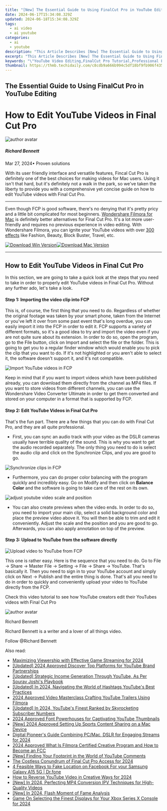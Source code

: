 ```yaml
---
title: "[New] The Essential Guide to Using FinalCut Pro in YouTube Editing"
date: 2024-06-17T15:34:08.329Z
updated: 2024-06-18T15:34:08.329Z
tags:
  - ai video
  - ai youtube
categories:
  - ai
  - youtube
description: "This Article Describes [New] The Essential Guide to Using FinalCut Pro in YouTube Editing"
excerpt: "This Article Describes [New] The Essential Guide to Using FinalCut Pro in YouTube Editing"
keywords: "\"YouTube Video Editing,FinalCut Pro Tutorial,Professional Film Editing,Premiere-Pro Comparison,Media Creation Guide,Streaming Editor Tools,High-Quality Content Edit\""
thumbnail: https://thmb.techidaily.com/c8cdb9a666b994c5df18bf9fb906f435b3e886e46b814d7626bddc0615133ba1.jpg
---
```


## The Essential Guide to Using FinalCut Pro in YouTube Editing

# How to Edit YouTube Videos in Final Cut Pro

![author avatar](https://images.wondershare.com/filmora/article-images/richard-bennett.jpg)

##### Richard Bennett

 Mar 27, 2024• Proven solutions

With its user friendly interface and versatile features, Fincal Cut Pro is definitely one of the best choices for making videos for Mac users. Using it isn't that hard, but it's definitely not a walk in the park, so we've taken the liberty to provide you with a comprehensive yet concise guide on how to edit YouTube videos with Final Cut Pro.

---

Even though FCP is good software, there's no denying that it's pretty pricy and a little bit complicated for most beginners. [Wondershare Filmora for Mac](https://tools.techidaily.com/wondershare/filmora/download/) is definitely better alternatives for Final Cut Pro. It's a lot more user-friendly and requires no previous experience in video editing. With Wondershare Filmora, you can ignite your YouTube videos with over [300 effects](https://tools.techidaily.com/wondershare/filmora/download/) like Fashion, Beauty, Block Buster, Travel, etc.

[![Download Win Version](https://images.wondershare.com/filmora/guide/download-btn-win.jpg)](https://tools.techidaily.com/wondershare/filmora/download/)[![Download Mac Version](https://images.wondershare.com/filmora/guide/download-btn-mac.jpg)](https://tools.techidaily.com/wondershare/filmora/download/)

---

## How to Edit YouTube Videos in Final Cut Pro

In this section, we are going to take a quick look at the steps that you need to take in order to properly edit YouTube videos in Final Cut Pro. Without any further ado, let's take a look.

#### Step 1: Importing the video clip into FCP

This is, of course, the first thing that you need to do. Regardless of whether the original footage was taken by your smart phone, taken from the Internet or you've left it over from some past event that's long overdue, you can easily import it into the FCP in order to edit it. FCP supports a variety of different formats, so it's a good idea to try and import the video even if you are not quite sure about its extension. In order to do so, open the program, go to the File button, click on Import and select the file or the folder. This is going to get you to a regular finder window which would enable you to pick the clip that you want to do. If it's not highlighted or you aren't able to select it, the software doesn't support it, and it's not compatible.

![Import YouTube videos in FCP](https://images.wondershare.com/filmora/article-images/import-files-in-fcp.jpg)

Keep in mind that if you want to import videos which have been published already, you can download them directly from the channel as MP4 files. If you want to store videos from different channels, you can use the Wondershare Video Converter Ultimate in order to get them converted and stored on your computer in a format that is supported by FCP.

#### Step 2: Edit YouTube Videos in Final Cut Pro

That's the fun part. There are a few things that you can do with Final Cut Pro, and they are all quite professional.

* First, you can sync an audio track with your video as the DSLR cameras usually have terrible quality of the sound. This is why you want to get the audio recorded separately. The only thing you need to do is select the audio clip and click on the Synchronize Clips, and you are good to go.

![Synchronize clips in FCP](https://images.wondershare.com/filmora/article-images/sychronize-audio-clips-in-fcp.jpg)

* Furthermore, you can do proper color balancing with the program quickly and incredibly easy. Go on Modify and then click on **Balance Color** and the software is going to take care of the rest on its own.

![adjust youtube video scale and position](https://images.wondershare.com/filmora/article-images/flip-clips-in-fcp-2.png)

* You can also create previews when the video ends. In order to do so, you need to import your main clip, select a solid background color and place the preview video above it. You will then be able to trim and edit it conveniently. Adjust the scale and the position and you are good to go. Afterwards, you can also apply annotation on top of the preview.

#### Step 3: Upload to YouTube from the software directly

![Upload video to YouTube from FCP](https://images.wondershare.com/filmora/article-images/upload-to-youtube-from-fcp.jpg)

This one is rather easy. Here is the sequence that you need to do. Go to File -> Share -> Master File -> Setting -> File -> Share -> YouTube. That's basically it. Then you need to sign in to your YouTube account and simply click on Next -> Publish and the entire thing is done. That's all you need to do in order to quickly and conveniently upload your video to YouTube directly from the FCP.

Check this video tutorial to see how YouTube creators edit their YouTubes videos with Final Cut Pro

![author avatar](https://images.wondershare.com/filmora/article-images/richard-bennett.jpg)

Richard Bennett

Richard Bennett is a writer and a lover of all things video.

Follow @Richard Bennett


<ins class="adsbygoogle"
     style="display:block"
     data-ad-format="autorelaxed"
     data-ad-client="ca-pub-7571918770474297"
     data-ad-slot="1223367746"></ins>



<ins class="adsbygoogle"
     style="display:block"
     data-ad-client="ca-pub-7571918770474297"
     data-ad-slot="8358498916"
     data-ad-format="auto"
     data-full-width-responsive="true"></ins>

<span class="atpl-alsoreadstyle">Also read:</span>
<div><ul>
<li><a href="https://youtube-web.techidaily.com/izing-viewership-with-effective-game-streaming-for-2024/"><u>Maximizing Viewership with Effective Game Streaming for 2024</u></a></li>
<li><a href="https://youtube-web.techidaily.com/ed-2024-approved-discover-top-platforms-for-youtube-brand-partnerships/"><u>[Updated] 2024 Approved  Discover  Top Platforms for YouTube Brand Partnerships</u></a></li>
<li><a href="https://youtube-web.techidaily.com/ed-strategic-income-generation-through-youtube-as-per-sourav-joshis-playbook/"><u>[Updated] Strategic Income Generation Through YouTube, As Per Sourav Joshi's Playbook</u></a></li>
<li><a href="https://youtube-web.techidaily.com/ed-in-2024-navigating-the-world-of-hashtags-youtubes-best-practices/"><u>[Updated] In 2024, Navigating the World of Hashtags  YouTube's Best Practices</u></a></li>
<li><a href="https://youtube-web.techidaily.com/approved-video-masterclass-crafting-youtube-trailers-using-filmora/"><u>2024 Approved  Video Masterclass  Crafting YouTube Trailers Using Filmora</u></a></li>
<li><a href="https://youtube-web.techidaily.com/ed-in-2024-youtubes-finest-ranked-by-skyrocketing-subscriber-numbers/"><u>[Updated] In 2024, YouTube's Finest  Ranked by Skyrocketing Subscriber Numbers</u></a></li>
<li><a href="https://youtube-web.techidaily.com/approved-font-powerhouses-for-captivating-youtube-thumbnails/"><u>2024 Approved  Font Powerhouses for Captivating YouTube Thumbnails</u></a></li>
<li><a href="https://youtube-web.techidaily.com/024-approved-setting-up-sports-content-sharing-on-a-mac-device/"><u>[New] 2024 Approved  Setting Up Sports Content Sharing on a Mac Device</u></a></li>
<li><a href="https://facebook-videos.techidaily.com/digital-pioneers-guide-combining-pcmac-dslr-for-engaging-streams-for-2024/"><u>Digital Pioneer's Guide  Combining PC/Mac, DSLR for Engaging Streams for 2024</u></a></li>
<li><a href="https://facebook-video-footage.techidaily.com/2024-approved-what-is-filmora-certified-creative-program-and-how-to-become-an-fcc/"><u>2024 Approved  What Is Filmora Certified Creative Program and How to Become an FCC</u></a></li>
<li><a href="https://youtube-stream.techidaily.com/new-finding-your-footprint-in-the-world-of-youtube-comments/"><u>[New] Finding Your Footprint in the World of YouTube Comments</u></a></li>
<li><a href="https://some-guidance.techidaily.com/the-costless-conundrum-of-final-cut-pro-access-for-2024/"><u>The Costless Conundrum of Final Cut Pro Access for 2024</u></a></li>
<li><a href="https://location-social.techidaily.com/4-feasible-ways-to-fake-location-on-facebook-for-your-samsung-galaxy-a15-5g-drfone-by-drfone-virtual-android/"><u>4 Feasible Ways to Fake Location on Facebook For your Samsung Galaxy A15 5G | Dr.fone</u></a></li>
<li><a href="https://youtube-stream.techidaily.com/how-to-reverse-youtube-video-in-creative-ways-for-2024/"><u>How to Reverse YouTube Video in Creative Ways for 2024</u></a></li>
<li><a href="https://instagram-video-files.techidaily.com/new-in-2024-perfecting-mp4-conversion-ipv-techniques-for-high-quality-videos/"><u>[New] In 2024, Perfecting MP4 Conversion  IPV Techniques for High-Quality Videos</u></a></li>
<li><a href="https://vimeo-videos.techidaily.com/new-in-2024-flash-moment-of-fame-analysis/"><u>[New] In 2024, Flash Moment of Fame Analysis</u></a></li>
<li><a href="https://some-guidance.techidaily.com/game-on-selecting-the-finest-displays-for-your-xbox-series-x-console-for-2024/"><u>Game On  Selecting the Finest Displays for Your Xbox Series X Console for 2024</u></a></li>
</ul></div>
